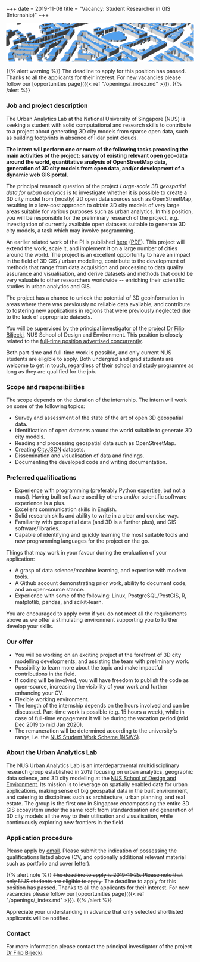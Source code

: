 +++
date = 2019-11-08
title = "Vacancy: Student Researcher in GIS (Internship)"
+++

![](header.png)

{{% alert warning %}}
The deadline to apply for this position has passed.
Thanks to all the applicants for their interest.
For new vacancies please follow our [opportunities page]({{< ref "/openings/_index.md" >}}).
{{% /alert %}}

### Job and project description

The Urban Analytics Lab at the National University of Singapore (NUS) is seeking a student with solid computational and research skills to contribute to a project about generating 3D city models from sparse open data, such as building footprints in absence of lidar point clouds.

**The intern will perform one or more of the following tasks preceding the main activities of the project: survey of existing relevant open geo-data around the world, quantitative analysis of OpenStreetMap data, generation of 3D city models from open data, and/or development of a dynamic web GIS portal.**

The principal research question of the project _Large-scale 3D geospatial data for urban analytics_ is to investigate whether it is possible to create a 3D city model from (mostly) 2D open data sources such as OpenStreetMap, resulting in a low-cost approach to obtain 3D city models of very large areas suitable for various purposes such as urban analytics.
In this position, you will be responsible for the preliminary research of the project, e.g. investigation of currently available open datasets suitable to generate 3D city models, a task which may involve programming.

An earlier related work of the PI is published [here](https://doi.org/10.1016/j.compenvurbsys.2017.01.001) ([PDF](http://filip.biljecki.com/publications/2017_ceus_inferring_heights.pdf)).
This project will extend the work, scale it, and implement it on a large number of cities around the world.
The project is an excellent opportunity to have an impact in the field of 3D GIS / urban modelling, contribute to the development of methods that range from data acquisition and processing to data quality assurance and visualisation, and derive datasets and methods that could be very valuable to other researchers worldwide -- enriching their scientific studies in urban analytics and GIS.

The project has a chance to unlock the potential of 3D geoinformation in areas where there was previously no reliable data available, and contribute to fostering new applications in regions that were previously neglected due to the lack of appropriate datasets.

You will be supervised by the principal investigator of the project [Dr Filip Biljecki](/authors/filip/), NUS School of Design and Environment.
This position is closely related to the [full-time position advertised concurrently](../2019-11-research-developer).

Both part-time and full-time work is possible, and only current NUS students are eligible to apply.
Both undergrad and grad students are welcome to get in touch, regardless of their school and study programme as long as they are qualified for the job.


### Scope and responsibilities

The scope depends on the duration of the internship.
The intern will work on some of the following topics:

- Survey and assessment of the state of the art of open 3D geospatial data.
- Identification of open datasets around the world suitable to generate 3D city models.
- Reading and processing geospatial data such as OpenStreetMap.
- Creating [CityJSON](https://cityjson.org) datasets.
- Dissemination and visualisation of data and findings.
- Documenting the developed code and writing documentation.

### Preferred qualifications

- Experience with programming (preferably Python expertise, but not a must). Having built software used by others and/or scientific software experience is a plus.
- Excellent communication skills in English.
- Solid research skills and ability to write in a clear and concise way.
- Familiarity with geospatial data (and 3D is a further plus), and GIS software/libraries.
- Capable of identifying and quickly learning the most suitable tools and new programming languages for the project on the go.

Things that may work in your favour during the evaluation of your application:

- A grasp of data science/machine learning, and expertise with modern tools.
- A Github account demonstrating prior work, ability to document code, and an open-source stance.
- Experience with some of the following: Linux, PostgreSQL/PostGIS, R, matplotlib, pandas, and scikit-learn.

You are encouraged to apply even if you do not meet all the requirements above as we offer a stimulating environment supporting you to further develop your skills. 


### Our offer

- You will be working on an exciting project at the forefront of 3D city modelling developments, and assisting the team with preliminary work.
- Possibility to learn more about the topic and make impactful contributions in the field.
- If coding will be involved, you will have freedom to publish the code as open-source, increasing the visibility of your work and further enhancing your CV.
- Flexible working environment.
- The length of the internship depends on the hours involved and can be discussed. Part-time work is possible (e.g. 15 hours a week), while in case of full-time engagement it will be during the vacation period (mid Dec 2019 to mid Jan 2020).
- The remuneration will be determined according to the university's range, i.e. the [NUS Student Work Scheme (NSWS)](http://www.nus.edu.sg/osa/about/join-us/nsws).


### About the Urban Analytics Lab

The NUS Urban Analytics Lab is an interdepartmental multidisciplinary research group established in 2019 focusing on urban analytics, geographic data science, and 3D city modelling at the [NUS School of Design and Environment](http://www.sde.nus.edu.sg).
Its mission is to leverage on spatially enabled data for urban applications, making sense of big geospatial data in the built environment, and catering to disciplines such as architecture, urban planning, and real estate.
The group is the first one in Singapore encompassing the entire 3D GIS ecosystem under the same roof: from standardisation and generation of 3D city models all the way to their utilisation and visualisation, while continuously exploring new frontiers in the field. 


### Application procedure

Please apply by [email](mailto:filip@nus.edu.sg).
Please submit the indication of possessing the qualifications listed above (CV, and optionally additional relevant material such as portfolio and cover letter).

{{% alert note %}}
~~The deadline to apply is 2019-11-25.
Please note that only NUS students are eligible to apply.~~
The deadline to apply for this position has passed.
Thanks to all the applicants for their interest.
For new vacancies please follow our [opportunities page]({{< ref "/openings/_index.md" >}}).
{{% /alert %}}

Appreciate your understanding in advance that only selected shortlisted applicants will be notified.

### Contact

For more information please contact the principal investigator of the project [Dr Filip Biljecki](/authors/filip).

